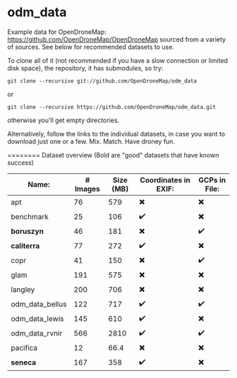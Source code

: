 odm_data
========

Example data for OpenDroneMap: https://github.com/OpenDroneMap/OpenDroneMap sourced from a variety of sources. See below for recommended datasets to use. 

To clone all of it (not recommended if you have a slow connection or limited disk space), the repository, it has submodules, so try:

```git clone --recursive git://github.com/OpenDroneMap/odm_data```

or

```git clone --recursive https://github.com/OpenDroneMap/odm_data.git```

otherwise you'll get empty directories.

Alternatively, follow the links to the individual datasets, in case you want to download just one or a few. Mix. Match. Have droney fun.

========
Dataset overview (Bold are "good" datasets that have known success)

Name: | # Images | Size (MB) | Coordinates in EXIF: | GCPs in File:
------|----------|-----------|----------------------|---------------
apt | 76 | 579 | :heavy_multiplication_x: | :heavy_multiplication_x:
benchmark | 25 | 106 | :heavy_check_mark: | :heavy_multiplication_x:
**boruszyn** | 46 | 181 | :heavy_multiplication_x: | :heavy_check_mark:
**caliterra** | 77 | 272 | :heavy_check_mark: | :heavy_multiplication_x:
copr | 41 | 150 | :heavy_multiplication_x: | :heavy_check_mark:
glam | 191 | 575 | :heavy_multiplication_x: | :heavy_multiplication_x:
langley | 200 | 706 | :heavy_multiplication_x: | :heavy_multiplication_x:
odm_data_bellus | 122 | 717 | :heavy_check_mark: | :heavy_check_mark:
odm_data_lewis | 145 | 610 | :heavy_check_mark: | :heavy_multiplication_x:
odm_data_rvnir | 566 | 2810 | :heavy_check_mark: | :heavy_check_mark:
pacifica | 12 | 66.4 | :heavy_multiplication_x: | :heavy_multiplication_x:
**seneca** | 167 | 358 | :heavy_check_mark: | :heavy_multiplication_x:

